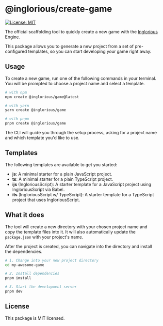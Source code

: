 # @inglorious/create-game

[![License: MIT](https://img.shields.io/badge/License-MIT-yellow.svg)](https://opensource.org/licenses/MIT)

The official scaffolding tool to quickly create a new game with the [Inglorious Engine](https://github.com/IngloriousCoderz/inglorious-engine).

This package allows you to generate a new project from a set of pre-configured templates, so you can start developing your game right away.

## Usage

To create a new game, run one of the following commands in your terminal. You will be prompted to choose a project name and select a template.

```bash
# with npm
npm create @inglorious/game@latest

# with yarn
yarn create @inglorious/game

# with pnpm
pnpm create @inglorious/game
```

The CLI will guide you through the setup process, asking for a project name and which template you'd like to use.

## Templates

The following templates are available to get you started:

- **js**: A minimal starter for a plain JavaScript project.
- **ts**: A minimal starter for a plain TypeScript project.
- **ijs** (IngloriousScript): A starter template for a JavaScript project using IngloriousScript via Babel.
- **its** (IngloriousScript w/ TypeScript): A starter template for a TypeScript project that uses IngloriousScript.

## What it does

The tool will create a new directory with your chosen project name and copy the template files into it. It will also automatically update the `package.json` with your project's name.

After the project is created, you can navigate into the directory and install the dependencies.

```bash
# 1. Change into your new project directory
cd my-awesome-game

# 2. Install dependencies
pnpm install

# 3. Start the development server
pnpm dev
```

## License

This package is MIT licensed.
